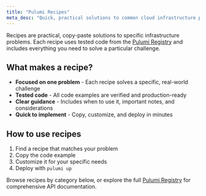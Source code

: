 ```yaml
---
title: "Pulumi Recipes"
meta_desc: "Quick, practical solutions to common cloud infrastructure problems using verified code from the Pulumi Registry."
---
```


Recipes are practical, copy-paste solutions to specific infrastructure problems. Each recipe uses tested code from the [Pulumi Registry](/registry/) and includes everything you need to solve a particular challenge.

## What makes a recipe?

- **Focused on one problem** - Each recipe solves a specific, real-world challenge
- **Tested code** - All code examples are verified and production-ready
- **Clear guidance** - Includes when to use it, important notes, and considerations
- **Quick to implement** - Copy, customize, and deploy in minutes

## How to use recipes

1. Find a recipe that matches your problem
2. Copy the code example
3. Customize it for your specific needs
4. Deploy with `pulumi up`

Browse recipes by category below, or explore the full [Pulumi Registry](/registry/) for comprehensive API documentation.

